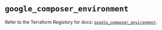 # `google_composer_environment`

Refer to the Terraform Registory for docs: [`google_composer_environment`](https://registry.terraform.io/providers/hashicorp/google-beta/5.9.0/docs/resources/google_composer_environment).
